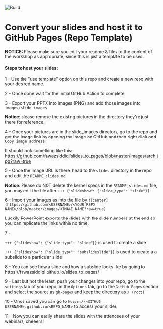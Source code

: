![Build](https://github.com/fawazsiddiqi/slides_to_pages/workflows/deploy-slides/badge.svg?branch=master)

# Convert your slides and host it to GitHub Pages (Repo Template)

**NOTICE:** Please make sure you edit your readme & files to the content of the workshop as appropriate, since this is just a template to be used.

#### Steps to host your slides:

1 - Use the "use template" option on this repo and create a new repo with your desired name.

2 - Once done wait for the initial GitHub Action to complete 

3 - Export your PPTX into images (PNG) and add those images into ```images/slide_images```

**Notice**: please remove the existing pictures in the directory they're just there for reference.

4 - Once your pictures are in the slide_images directory, go to the repo and get the image link by opening the image on GitHub and then right click and ```Copy image address```

It should look something like this: https://github.com/fawazsiddiqi/slides_to_pages/blob/master/images/arch.jpg?raw=true

5 - Once the image URL is there, head to the ```slides``` directory in the repo and edit the ```README_slides.md```  

**Notice**: Please do NOT delete the kernel specs in the ```README_slides.md``` file, you may edit the file after ```+++ {"slideshow": {"slide_type": "slide"}}```

6 - Import your images as into the file by ```![center](https://github.com/<USERNAME>/<YOUR REPO NAME>/blob/master/images/<IMAGE_NAME?raw=true)``` 

Luckily PowerPoint exports the slides with the slide numbers at the end so you can replicate the links within no time.

7 - 

```+++ {"slideshow": {"slide_type": "slide"}}``` is used to create a slide

```+++ {"slideshow": {"slide_type": "subslideslide"}}``` is used to create a a subslide to a particular slide 

8 - You can see how a slide and how a subslide looks like by going to https://fawazsiddiqi.github.io/slides_to_pages/

9 - Last but not the least, push your changes into your repo, go to the ```settings``` tab of your repo, in the ```Options``` tab, go to the ```GitHub Pages``` section and select the source as ```gh-pages``` and keep the directory as ```/ (root)```

10 - Once saved you can go to ```https://<GITHUB USERNAME>.github.io/<REPO_NAME>``` to access your slides

11 - Now you can easily share the slides with the attendees of your webinars, cheeers!
